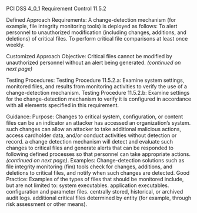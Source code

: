 PCI DSS 4_0_1 Requirement Control 11.5.2

Defined Approach Requirements:
A change-detection mechanism (for example, file integrity monitoring tools) is deployed as follows: To alert personnel to unauthorized modification (including changes, additions, and deletions) of critical files. To perform critical file comparisons at least once weekly.

Customized Approach Objective:
Critical files cannot be modified by unauthorized personnel without an alert being generated. _(continued on next page)_

Testing Procedures:
Testing Procedure 11.5.2.a: Examine system settings, monitored files, and results from monitoring activities to verify the use of a change-detection mechanism.
Testing Procedure 11.5.2.b: Examine settings for the change-detection mechanism to verify it is configured in accordance with all elements specified in this requirement.

Guidance:
Purpose: Changes to critical system, configuration, or content files can be an indicator an attacker has accessed an organization’s system. such changes can allow an attacker to take additional malicious actions, access cardholder data, and/or conduct activities without detection or record. a change detection mechanism will detect and evaluate such changes to critical files and generate alerts that can be responded to following defined processes so that personnel can take appropriate actions. _(continued on next page)_. Examples: Change-detection solutions such as file integrity monitoring (fim) tools check for changes, additions, and deletions to critical files, and notify when such changes are detected. Good Practice: Examples of the types of files that should be monitored include, but are not limited to: system executables. application executables. configuration and parameter files. centrally stored, historical, or archived audit logs. additional critical files determined by entity (for example, through risk assessment or other means).